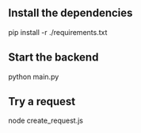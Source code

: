
## Install the dependencies
pip install -r ./requirements.txt

## Start the backend 
python main.py

## Try a request
node create_request.js
